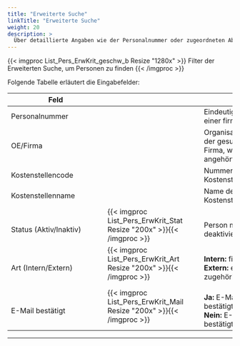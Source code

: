 ```yaml
---
title: "Erweiterte Suche"
linkTitle: "Erweiterte Suche"
weight: 20
description: >
  Über detaillierte Angaben wie der Personalnummer oder zugeordneten Abteilung grenzen Sie die Suche weiter ein.
---
```

{{< imgproc List_Pers_ErwKrit_geschw_b Resize "1280x" >}}
Filter der Erweiterten Suche, um Personen zu finden 
{{< /imgproc >}}

Folgende Tabelle erläutert die Eingabefelder:

 |<div style="width:200px">Feld</div>|<div style="width:200px"></div>|Funktion|
 |---|---|---|
 |Personalnummer||Eindeutige Personalnummer einer firmeninternen Person|
 |OE/Firma||Organisationseinheit/Abteilung der gesuchten Person oder Firma, welcher die Person angehört|
 |Kostenstellencode||Nummer der zugehörigen Kostenstelle|
 |Kostenstellenname||Name der zugehörigen Kostenstelle|
 |</br> Status (Aktiv/Inaktiv)|{{< imgproc List_Pers_ErwKrit_Stat Resize "200x" >}}{{< /imgproc >}}|</br> Person mit aktivem oder deaktiviertem Zugang|
 |</br> Art (Intern/Extern)|{{< imgproc List_Pers_ErwKrit_Art Resize "200x" >}}{{< /imgproc >}}|</br> **Intern:** firmenzugehörig </br> **Extern:** einer fremden Firma zugehörig|
 |</br> E-Mail bestätigt|{{< imgproc List_Pers_ErwKrit_Mail Resize "200x" >}}{{< /imgproc >}}|</br> **Ja:** E-Mail-Adresse ist bestätigt </br> **Nein:** E-Mail-Adresse ist nicht bestätigt|
---







